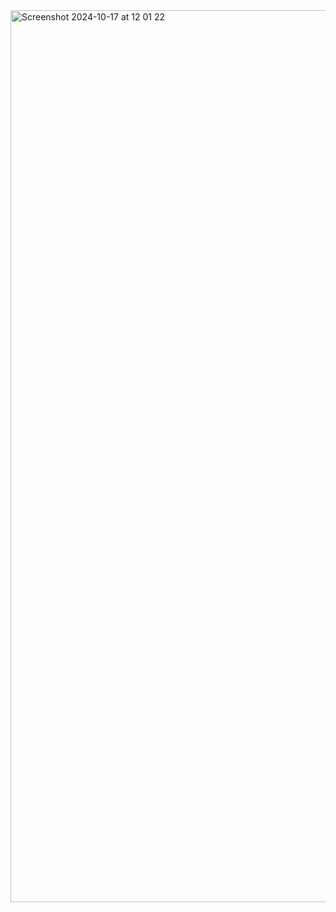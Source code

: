 <img width="1427" alt="Screenshot 2024-10-17 at 12 01 22" src="https://github.com/user-attachments/assets/1e9d2a16-aa38-4516-b5cd-188f21019be6">
